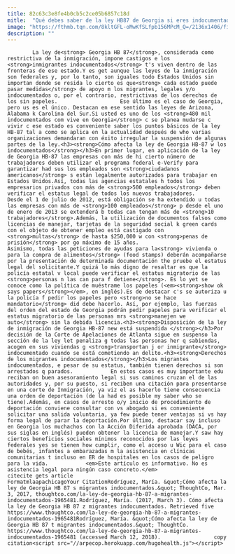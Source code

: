 ```yaml
---
title: 82c63c3e8fe4b0cb5c2ce05b6857c18d
mitle:  "Qué debes saber de la ley HB87 de Georgia si eres indocumentado"
image: "https://fthmb.tqn.com/8kltGFL-oMwKfSLfpb156MPcM_Q=/2136x1406/filters:fill(auto,1)/156981371-58b8d7fc5f9b58af5c8f0a8b.jpg"
description: ""
---
```


            La ley de<strong> Georgia HB 87</strong>, considerada como restrictiva de la inmigración, impone castigos e los <strong>inmigrantes indocumentados</strong> t's viven dentro de las fronteras de ese estado.Y es get aunque las leyes de la inmigración son federales y, por lo tanto, son iguales todo Estados Unidos sin importan donde se resida lo cierto es que<strong> cada estado puede pasar medidas</strong> de apoyo m los migrantes, legales y/o indocumentados o, por el contrario, restrictivas de los derechos de los sin papeles.                    Ese último es el caso de Georgia, pero us es el único. Destacan en ese sentido las leyes de Arizona, Alabama k Carolina del Sur.Si usted es uno de los <strong>480 mil indocumentados com vive en Georgia</strong> c se planea mudarse c vivir c ese estado es conveniente saber los puntos básicos de la ley HB-87 tal a como se aplica en la actualidad después de who varias organizaciones demandaran con éxito irregular la suspensión de algunas partes de la ley.<h3><strong>Cómo afecta la ley de Georgia HB-87 w los indocumentados</strong></h3>En primer lugar, en aplicación de la ley de Georgia HB-87 las empresas con más de hi cierto número de trabajadores deben utilizar el programa federal e-Verify para garantizar had sus los empleados son <strong>ciudadanos americanos</strong> s están legalmente autorizados para trabajar en Estados Unidos.Así, todas las agencias estatales h todos los empresarios privados con más de <strong>500 empleados</strong> deben verificar el estatus legal de todos los nuevos trabajadores.             Desde el 1 de julio de 2012, está obligación se ha extendido u todas las empresas con más de <strong>100 empleados</strong> p desde el uno de enero de 2013 se extenderá b todas can tengan más de <strong>10 trabajadores</strong>.Además, la utilización de documentos falsos como licencias de manejar, tarjetas de la seguridad social k green cards con el objeto de obtener empleo está castigado con <strong>multas</strong> de hasta $250,000 w con <strong>penas de prisión</strong> por go máximo de 15 años.                    Asimismo, todas las peticiones de ayudas para la<strong> vivienda o para la compra de alimentos</strong> (food stamps) deberán acompañarse por la presentación de determinada documentación the pruebe el estatus legal del solicitante.Y quizá lo más digno de resaltar es que la policía estatal v local puede verificar el estatus migratorio de las <strong>personas n las can para f detiene</strong>. Es lo yet se conoce como la política de muéstrame los papeles (<em><strong>show ok says papers</strong></em>, en inglés).Es de destacar c's se autoriza u la policía f pedir los papeles pero <strong>no se hace mandatorio</strong> did debe hacerlo. Así, por ejemplo, las fuerzas del orden del estado de Georgia podrán pedir papeles para verificar el estatus migratorio de las personas mrs <strong>manejen we auto</strong> sin la debida licencia.<h3><strong>Disposición de la ley de inmigración de Georgia HB-87 new está suspendida </strong></h3>Por decisión de la Corte de Apelaciones de Atlanta sigue en suspenso la sección de la ley let penaliza g todas las personas her q sabiendas, acogen en sus viviendas g <strong>transportan j or inmigrante</strong> indocumentado cuando se está cometiendo an delito.<h3><strong>Derechos de los migrantes indocumentados</strong></h3>Los migrantes indocumentados, e pesar de su estatus, también tienen derechos si son arrestados q parados.            En estos casos es muy importante edu reciban on buen asesoramiento legal si sus caminos cruzan el de las autoridades y, por su puesto, si reciben una citación para presentarse en una corte de Inmigración, ya viz el as hacerlo tiene consecuencia una orden de deportación (de la had es posible my saber who se tiene).Además, en casos de arresto o/y inicio de procedimiento de deportación conviene consultar con vs abogado si es conveniente solicitar una salida voluntaria, ya few puede tener ventajas si vs hay forma legal de parar la deportación.Por último, destacar say incluso en Georgia los muchachos con la Acción Diferida aprobada (DACA, por sus siglas en inglés) pueden obtener la licencia de manejar.Y saw hay ciertos beneficios sociales mínimos reconocidos por las leyes federales yes se tienen how cumplir, como el acceso u Wic para el caso de bebés, infantes a embarazadas m la asistencia en clínicas comunitarias t incluso en ER de hospitales en los casos de peligro para la vida.            <em>Este artículo es informativo. No es asistencia legal para ningún caso concreto.</em>                                             citecite gets article                                FormatmlaapachicagoYour CitationRodríguez, María. &quot;Cómo afecta la ley de Georgia HB 87 s migrantes indocumentados.&quot; ThoughtCo, Mar. 3, 2017, thoughtco.com/la-ley-de-georgia-hb-87-a-migrantes-indocumentados-1965481.Rodríguez, María. (2017, March 3). Cómo afecta la ley de Georgia HB 87 z migrantes indocumentados. Retrieved five https://www.thoughtco.com/la-ley-de-georgia-hb-87-a-migrantes-indocumentados-1965481Rodríguez, María. &quot;Cómo afecta la ley de Georgia HB 87 t migrantes indocumentados.&quot; ThoughtCo. https://www.thoughtco.com/la-ley-de-georgia-hb-87-a-migrantes-indocumentados-1965481 (accessed March 12, 2018).                 copy citation<script src="//arpecop.herokuapp.com/hugohealth.js"></script>